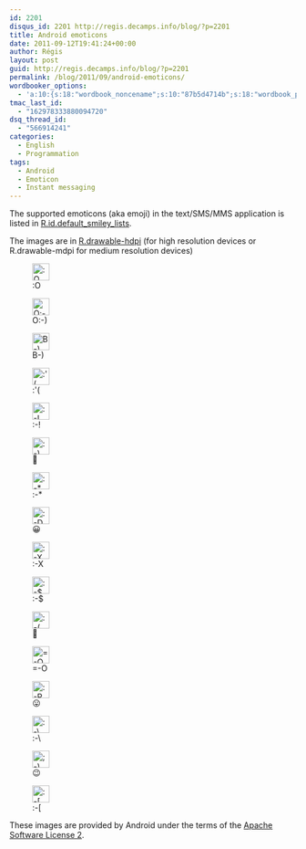 ```yaml
---
id: 2201
disqus_id: 2201 http://regis.decamps.info/blog/?p=2201
title: Android emoticons
date: 2011-09-12T19:41:24+00:00
author: Régis
layout: post
guid: http://regis.decamps.info/blog/?p=2201
permalink: /blog/2011/09/android-emoticons/
wordbooker_options:
  - 'a:10:{s:18:"wordbook_noncename";s:10:"87b5d4714b";s:18:"wordbook_page_post";s:4:"-100";s:18:"wordbook_orandpage";s:1:"2";s:23:"wordbook_default_author";s:1:"1";s:23:"wordbook_extract_length";s:3:"256";s:19:"wordbook_actionlink";s:3:"300";s:18:"wordbook_attribute";s:0:"";s:29:"wordbooker_status_update_text";s:33:"New blog post :  %title% - %link%";s:23:"wordbook_scheduled_post";s:1:"1";s:17:"wordbook_new_post";s:1:"1";}'
tmac_last_id:
  - "162978333880094720"
dsq_thread_id:
  - "566914241"
categories:
  - English
  - Programmation
tags:
  - Android
  - Emoticon
  - Instant messaging
---
```

The supported emoticons (aka emoji) in the text/SMS/MMS application is listed in [R.id.default\_smiley\_lists](https://github.com/android/platform_packages_apps_mms/blob/0ccc488a98ad71c69da449afbd4492751ba12006/res/values/arrays.xml).

The images are in [R.drawable-hdpi](https://github.com/android/platform_packages_apps_mms/tree/0ccc488a98ad71c69da449afbd4492751ba12006/res/drawable-hdpi) (for high resolution devices or R.drawable-mdpi for medium resolution devices)

<div id='gallery-9' class='gallery galleryid-2201 gallery-columns-3 gallery-size-thumbnail'>
  <figure class='gallery-item'> 
  
  <div class='gallery-icon landscape'>
    <a href='http://regis.decamps.info/blog/2011/09/android-emoticons/emo_im_yelling/'><img width="30" height="30" src="http://regis.decamps.info/blog/wp-content/uploads/2011/09/emo_im_yelling.png" class="attachment-thumbnail size-thumbnail" alt=":O" aria-describedby="gallery-9-2206" /></a>
  </div><figcaption class='wp-caption-text gallery-caption' id='gallery-9-2206'> :O </figcaption></figure><figure class='gallery-item'> 
  
  <div class='gallery-icon landscape'>
    <a href='http://regis.decamps.info/blog/2011/09/android-emoticons/emo_im_angel/'><img width="30" height="30" src="http://regis.decamps.info/blog/wp-content/uploads/2011/09/emo_im_angel.png" class="attachment-thumbnail size-thumbnail" alt="O:-)" aria-describedby="gallery-9-2207" /></a>
  </div><figcaption class='wp-caption-text gallery-caption' id='gallery-9-2207'> O:-) </figcaption></figure><figure class='gallery-item'> 
  
  <div class='gallery-icon landscape'>
    <a href='http://regis.decamps.info/blog/2011/09/android-emoticons/emo_im_cool/'><img width="30" height="30" src="http://regis.decamps.info/blog/wp-content/uploads/2011/09/emo_im_cool.png" class="attachment-thumbnail size-thumbnail" alt="B-)" aria-describedby="gallery-9-2208" /></a>
  </div><figcaption class='wp-caption-text gallery-caption' id='gallery-9-2208'> B-) </figcaption></figure><figure class='gallery-item'> 
  
  <div class='gallery-icon landscape'>
    <a href='http://regis.decamps.info/blog/2011/09/android-emoticons/emo_im_crying/'><img width="30" height="30" src="http://regis.decamps.info/blog/wp-content/uploads/2011/09/emo_im_crying.png" class="attachment-thumbnail size-thumbnail" alt=":&#039;(" aria-describedby="gallery-9-2209" /></a>
  </div><figcaption class='wp-caption-text gallery-caption' id='gallery-9-2209'> :'( </figcaption></figure><figure class='gallery-item'> 
  
  <div class='gallery-icon landscape'>
    <a href='http://regis.decamps.info/blog/2011/09/android-emoticons/emo_im_foot_in_mouth/'><img width="30" height="30" src="http://regis.decamps.info/blog/wp-content/uploads/2011/09/emo_im_foot_in_mouth.png" class="attachment-thumbnail size-thumbnail" alt=":-!" aria-describedby="gallery-9-2210" /></a>
  </div><figcaption class='wp-caption-text gallery-caption' id='gallery-9-2210'> :-! </figcaption></figure><figure class='gallery-item'> 
  
  <div class='gallery-icon landscape'>
    <a href='http://regis.decamps.info/blog/2011/09/android-emoticons/emo_im_happy/'><img width="30" height="30" src="http://regis.decamps.info/blog/wp-content/uploads/2011/09/emo_im_happy.png" class="attachment-thumbnail size-thumbnail" alt=":-)" aria-describedby="gallery-9-2211" /></a>
  </div><figcaption class='wp-caption-text gallery-caption' id='gallery-9-2211'> 🙂 </figcaption></figure><figure class='gallery-item'> 
  
  <div class='gallery-icon landscape'>
    <a href='http://regis.decamps.info/blog/2011/09/android-emoticons/emo_im_kissing/'><img width="30" height="30" src="http://regis.decamps.info/blog/wp-content/uploads/2011/09/emo_im_kissing.png" class="attachment-thumbnail size-thumbnail" alt=":-*" aria-describedby="gallery-9-2212" /></a>
  </div><figcaption class='wp-caption-text gallery-caption' id='gallery-9-2212'> :-* </figcaption></figure><figure class='gallery-item'> 
  
  <div class='gallery-icon landscape'>
    <a href='http://regis.decamps.info/blog/2011/09/android-emoticons/emo_im_laughing/'><img width="30" height="30" src="http://regis.decamps.info/blog/wp-content/uploads/2011/09/emo_im_laughing.png" class="attachment-thumbnail size-thumbnail" alt=":-D" aria-describedby="gallery-9-2213" /></a>
  </div><figcaption class='wp-caption-text gallery-caption' id='gallery-9-2213'> 😀 </figcaption></figure><figure class='gallery-item'> 
  
  <div class='gallery-icon landscape'>
    <a href='http://regis.decamps.info/blog/2011/09/android-emoticons/emo_im_lips_are_sealed/'><img width="30" height="30" src="http://regis.decamps.info/blog/wp-content/uploads/2011/09/emo_im_lips_are_sealed.png" class="attachment-thumbnail size-thumbnail" alt=":-X" aria-describedby="gallery-9-2214" /></a>
  </div><figcaption class='wp-caption-text gallery-caption' id='gallery-9-2214'> :-X </figcaption></figure><figure class='gallery-item'> 
  
  <div class='gallery-icon landscape'>
    <a href='http://regis.decamps.info/blog/2011/09/android-emoticons/emo_im_money_mouth/'><img width="30" height="30" src="http://regis.decamps.info/blog/wp-content/uploads/2011/09/emo_im_money_mouth.png" class="attachment-thumbnail size-thumbnail" alt=":-$" aria-describedby="gallery-9-2215" /></a>
  </div><figcaption class='wp-caption-text gallery-caption' id='gallery-9-2215'> :-$ </figcaption></figure><figure class='gallery-item'> 
  
  <div class='gallery-icon landscape'>
    <a href='http://regis.decamps.info/blog/2011/09/android-emoticons/emo_im_sad/'><img width="30" height="30" src="http://regis.decamps.info/blog/wp-content/uploads/2011/09/emo_im_sad.png" class="attachment-thumbnail size-thumbnail" alt=":-(" aria-describedby="gallery-9-2216" /></a>
  </div><figcaption class='wp-caption-text gallery-caption' id='gallery-9-2216'> 🙁 </figcaption></figure><figure class='gallery-item'> 
  
  <div class='gallery-icon landscape'>
    <a href='http://regis.decamps.info/blog/2011/09/android-emoticons/emo_im_surprised/'><img width="30" height="30" src="http://regis.decamps.info/blog/wp-content/uploads/2011/09/emo_im_surprised.png" class="attachment-thumbnail size-thumbnail" alt="=-O" aria-describedby="gallery-9-2217" /></a>
  </div><figcaption class='wp-caption-text gallery-caption' id='gallery-9-2217'> =-O </figcaption></figure><figure class='gallery-item'> 
  
  <div class='gallery-icon landscape'>
    <a href='http://regis.decamps.info/blog/2011/09/android-emoticons/emo_im_tongue_sticking_out/'><img width="30" height="30" src="http://regis.decamps.info/blog/wp-content/uploads/2011/09/emo_im_tongue_sticking_out.png" class="attachment-thumbnail size-thumbnail" alt=":-P" aria-describedby="gallery-9-2218" /></a>
  </div><figcaption class='wp-caption-text gallery-caption' id='gallery-9-2218'> 😛 </figcaption></figure><figure class='gallery-item'> 
  
  <div class='gallery-icon landscape'>
    <a href='http://regis.decamps.info/blog/2011/09/android-emoticons/emo_im_undecided/'><img width="30" height="30" src="http://regis.decamps.info/blog/wp-content/uploads/2011/09/emo_im_undecided.png" class="attachment-thumbnail size-thumbnail" alt=":-\" aria-describedby="gallery-9-2219" /></a>
  </div><figcaption class='wp-caption-text gallery-caption' id='gallery-9-2219'> :-\ </figcaption></figure><figure class='gallery-item'> 
  
  <div class='gallery-icon landscape'>
    <a href='http://regis.decamps.info/blog/2011/09/android-emoticons/emo_im_winking/'><img width="30" height="30" src="http://regis.decamps.info/blog/wp-content/uploads/2011/09/emo_im_winking.png" class="attachment-thumbnail size-thumbnail" alt=";-)" aria-describedby="gallery-9-2220" /></a>
  </div><figcaption class='wp-caption-text gallery-caption' id='gallery-9-2220'> 😉 </figcaption></figure><figure class='gallery-item'> 
  
  <div class='gallery-icon landscape'>
    <a href='http://regis.decamps.info/blog/2011/09/android-emoticons/emo_im_wtf/'><img width="30" height="30" src="http://regis.decamps.info/blog/wp-content/uploads/2011/09/emo_im_wtf.png" class="attachment-thumbnail size-thumbnail" alt=":-[" aria-describedby="gallery-9-2221" /></a>
  </div><figcaption class='wp-caption-text gallery-caption' id='gallery-9-2221'> :-[ </figcaption></figure>
</div>

These images are provided by Android under the terms of the [Apache Software License 2](http://www.apache.org/licenses/LICENSE-2.0).

